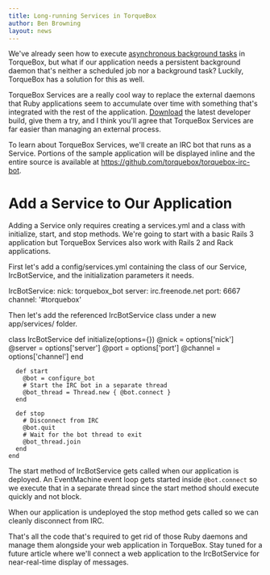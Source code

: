 ```yaml
---
title: Long-running Services in TorqueBox
author: Ben Browning
layout: news
---
```


We've already seen how to execute [asynchronous background
tasks][tasks] in TorqueBox, but what if our application needs a
persistent background daemon that's neither a scheduled job nor a
background task? Luckily, TorqueBox has a solution for this as well.

[tasks]: /news/2011/01/07/clustered-tasks

TorqueBox Services are a really cool way to replace the external
daemons that Ruby applications seem to accumulate over time with
something that's integrated with the rest of the
application. [Download] the latest developer build, give them a try,
and I think you'll agree that TorqueBox Services are far easier than
managing an external process.

[download]: /download

To learn about TorqueBox Services, we'll create an IRC bot that runs
as a Service. Portions of the sample application will be displayed
inline and the entire source is available at
<https://github.com/torquebox/torquebox-irc-bot>.

# Add a Service to Our Application

Adding a Service only requires creating a services.yml and a class
with initialize, start, and stop methods. We're going to start with a
basic Rails 3 application but TorqueBox Services also work with Rails
2 and Rack applications.

First let's add a config/services.yml containing the class of our
Service, IrcBotService, and the initialization parameters it needs.

<script src="https://gist.github.com/800711.js"></script>

<noscript>
    IrcBotService:
      nick: torquebox_bot
      server: irc.freenode.net
      port: 6667
      channel: '#torquebox'
</noscript>

Then let's add the referenced IrcBotService class under a new
app/services/ folder.

<script src="https://gist.github.com/800982.js"></script>

<noscript>
    class IrcBotService
      def initialize(options={})
        @nick = options['nick']
        @server = options['server']
        @port = options['port']
        @channel = options['channel']
      end

      def start
        @bot = configure_bot
        # Start the IRC bot in a separate thread
        @bot_thread = Thread.new { @bot.connect }
      end

      def stop
        # Disconnect from IRC
        @bot.quit
        # Wait for the bot thread to exit
        @bot_thread.join
      end
    end
</noscript>

The start method of IrcBotService gets called when our application is
deployed. An EventMachine event loop gets started inside
`@bot.connect` so we execute that in a separate thread since the start
method should execute quickly and not block.

When our application is undeployed the stop method gets called so we
can cleanly disconnect from IRC.

That's all the code that's required to get rid of those Ruby daemons
and manage them alongside your web application in TorqueBox. Stay
tuned for a future article where we'll connect a web application to
the IrcBotService for near-real-time display of messages.
